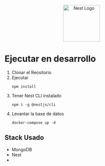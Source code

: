 <p align="center">
  <a href="http://nestjs.com/" target="blank"><img src="https://nestjs.com/img/logo-small.svg" width="120" alt="Nest Logo" /></a>
</p>

# Ejecutar en desarrollo
1. Clonar el Reositorio
2. Ejecutar
   ```
   npm install
   ```
3. Tener Nest CLI instalado
   ```
   npm i -g @nestjs/cli
   ```
4. Levantar la base de datos
    ```
    docker-compose up -d
    ```

## Stack Usado
* MongoDB
* Nest
*
